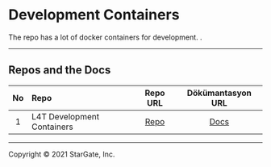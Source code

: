 # Development Containers #
The repo has a lot of docker containers for development.
. 
___
## Repos and the Docs ##
| No | Repo                                     | Repo URL      | Dökümantasyon URL     |
| :---: | :---                                  | :---:         | :---:                 |
| 1     | L4T Development Containers            | [Repo][1]     | [Docs][2]             |

____
Copyright © 2021 StarGate, Inc.

[1]: https://github.com/ierturk/dev-containers.git
        (Docker Development Containers Repo)
[2]: l4t/README.md
        (L4T Development Containers Docs)
